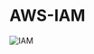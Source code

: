 # AWS-IAM
![IAM](https://user-images.githubusercontent.com/19390842/162993316-45bb3fcb-77b8-45b4-9ef3-c90916ca1e5c.PNG)
